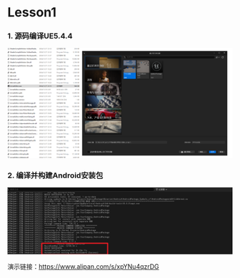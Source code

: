 # Lesson1

### 1. 源码编译UE5.4.4

![image-20241120235542885](image-20241120235542885.png)

### 2. 编译并构建Android安装包

![image-20241120235353695](image-20241120235353695.png)

演示链接：https://www.alipan.com/s/xpYNu4qzrDG